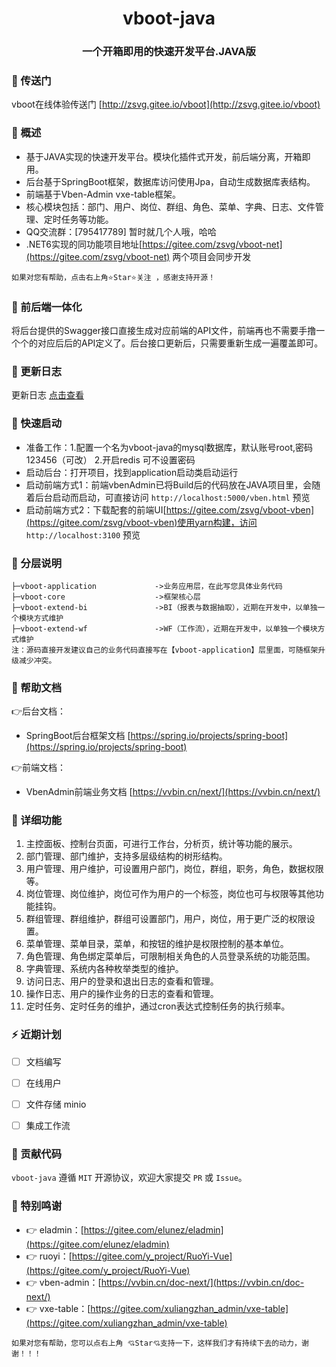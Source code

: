 <div align="center"><h1 align="center">vboot-java</h1></div>
<div align="center"><h3 align="center">一个开箱即用的快速开发平台.JAVA版</h3></div>

### 🍿 传送门
vboot在线体验传送门 [http://zsvg.gitee.io/vboot](http://zsvg.gitee.io/vboot)

### 🍟 概述

* 基于JAVA实现的快速开发平台。模块化插件式开发，前后端分离，开箱即用。
* 后台基于SpringBoot框架，数据库访问使用Jpa，自动生成数据库表结构。
* 前端基于Vben-Admin vxe-table框架。
* 核心模块包括：部门、用户、岗位、群组、角色、菜单、字典、日志、文件管理、定时任务等功能。
* QQ交流群：[795417789] 暂时就几个人哦，哈哈
* .NET6实现的同功能项目地址[https://gitee.com/zsvg/vboot-net](https://gitee.com/zsvg/vboot-net) 两个项目会同步开发
```
如果对您有帮助，点击右上角⭐Star⭐关注 ，感谢支持开源！
```

### 🎁 前后端一体化

将后台提供的Swagger接口直接生成对应前端的API文件，前端再也不需要手撸一个个的对应后后的API定义了。后台接口更新后，只需要重新生成一遍覆盖即可。

### 🥞 更新日志

更新日志 [点击查看](https://gitee.com/zsvg/vboot-java/CHANGELOG.md)
          
### 🍄 快速启动
* 准备工作：1.配置一个名为vboot-java的mysql数据库，默认账号root,密码123456（可改） 2.开启redis 可不设置密码
* 启动后台：打开项目，找到application启动类启动运行
* 启动前端方式1：前端vbenAdmin已将Build后的代码放在JAVA项目里，会随着后台启动而启动，可直接访问 `http://localhost:5000/vben.html` 预览
* 启动前端方式2：下载配套的前端UI[https://gitee.com/zsvg/vboot-vben](https://gitee.com/zsvg/vboot-vben)使用yarn构建，访问 `http://localhost:3100` 预览

### 🏀 分层说明
```
├─vboot-application             ->业务应用层，在此写您具体业务代码
├─vboot-core                    ->框架核心层
├─vboot-extend-bi               ->BI（报表与数据抽取），近期在开发中，以单独一个模块方式维护
├─vboot-extend-wf               ->WF（工作流），近期在开发中，以单独一个模块方式维护
注：源码直接开发建议自己的业务代码直接写在【vboot-application】层里面，可随框架升级减少冲突。
```

### 📖 帮助文档

👉后台文档：
* SpringBoot后台框架文档 [https://spring.io/projects/spring-boot](https://spring.io/projects/spring-boot)

👉前端文档：
* VbenAdmin前端业务文档 [https://vvbin.cn/next/](https://vvbin.cn/next/)


### 🍖 详细功能

1. 主控面板、控制台页面，可进行工作台，分析页，统计等功能的展示。
2. 部门管理、部门维护，支持多层级结构的树形结构。
3. 用户管理、用户维护，可设置用户部门，岗位，群组，职务，角色，数据权限等。
4. 岗位管理、岗位维护，岗位可作为用户的一个标签，岗位也可与权限等其他功能挂钩。
5. 群组管理、群组维护，群组可设置部门，用户，岗位，用于更广泛的权限设置。
6. 菜单管理、菜单目录，菜单，和按钮的维护是权限控制的基本单位。
7. 角色管理、角色绑定菜单后，可限制相关角色的人员登录系统的功能范围。
8. 字典管理、系统内各种枚举类型的维护。
9. 访问日志、用户的登录和退出日志的查看和管理。
10. 操作日志、用户的操作业务的日志的查看和管理。
11. 定时任务、定时任务的维护，通过cron表达式控制任务的执行频率。

### ⚡ 近期计划

- [ ] 文档编写
- [ ] 在线用户
- [ ] 文件存储 minio
- [ ] 集成工作流


### 🍻 贡献代码

`vboot-java` 遵循 `MIT` 开源协议，欢迎大家提交 `PR` 或 `Issue`。


### 💐 特别鸣谢
- 👉 eladmin：[https://gitee.com/elunez/eladmin](https://gitee.com/elunez/eladmin)
- 👉 ruoyi：[https://gitee.com/y_project/RuoYi-Vue](https://gitee.com/y_project/RuoYi-Vue)
- 👉 vben-admin：[https://vvbin.cn/doc-next/](https://vvbin.cn/doc-next/)
- 👉 vxe-table：[https://gitee.com/xuliangzhan_admin/vxe-table](https://gitee.com/xuliangzhan_admin/vxe-table)
```
如果对您有帮助，您可以点右上角 💘Star💘支持一下，这样我们才有持续下去的动力，谢谢！！！
```